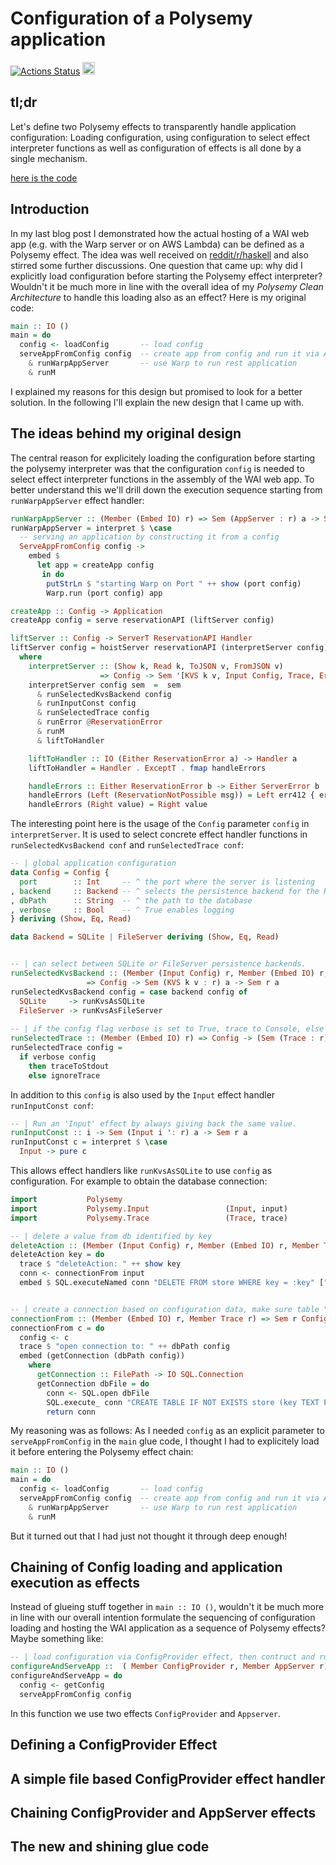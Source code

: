 # Configuration of a Polysemy application

[![Actions Status](https://github.com/thma/PolysemyCleanArchitecture/workflows/Haskell%20CI/badge.svg)](https://github.com/thma/PolysemyCleanArchitecture/actions)
<a href="https://github.com/thma/PolysemyCleanArchitecture"><img src="https://thma.github.io/img/forkme.png" height="20" ></a>

## tl;dr

Let's define two Polysemy effects to transparently handle application configuration:
Loading configuration, using configuration to select effect interpreter functions as well as configuration of effects is all done by a single mechanism.

[here is the code](https://github.com/thma/PolysemyCleanArchitecture)

## Introduction

In my last blog post I demonstrated how the actual hosting of a WAI web app (e.g. with the Warp server or on AWS Lambda) can be defined as a Polysemy effect.
The idea was well received on [reddit/r/haskell](https://www.reddit.com/r/haskell/) and also stirred some further discussions.
One question that came up: why did I explicitly load configuration before starting the Polysemy effect interpreter? Wouldn't it be much more in line with the overall idea of my *Polysemy Clean Architecture* to handle this loading also as an effect? Here is my original code:

```haskell
main :: IO ()
main = do
  config <- loadConfig       -- load config
  serveAppFromConfig config  -- create app from config and run it via AppServer effect
    & runWarpAppServer       -- use Warp to run rest application
    & runM
```

I explained my reasons for this design but promised to look for a better solution.
In the following I'll explain the new design that I came up with.

## The ideas behind my original design

The central reason for explicitely loading the configuration before starting the polysemy interpreter was that the configuration `config` is needed to select effect interpreter functions in the assembly of the WAI web app. To better understand this we'll drill down the execution sequence starting from `runWarpAppServer` effect handler:

```haskell
runWarpAppServer :: (Member (Embed IO) r) => Sem (AppServer : r) a -> Sem r a
runWarpAppServer = interpret $ \case
  -- serving an application by constructing it from a config
  ServeAppFromConfig config ->
    embed $
      let app = createApp config
       in do 
        putStrLn $ "starting Warp on Port " ++ show (port config)
        Warp.run (port config) app

createApp :: Config -> Application
createApp config = serve reservationAPI (liftServer config)

liftServer :: Config -> ServerT ReservationAPI Handler
liftServer config = hoistServer reservationAPI (interpretServer config) reservationServer
  where
    interpretServer :: (Show k, Read k, ToJSON v, FromJSON v)
                    => Config -> Sem '[KVS k v, Input Config, Trace, Error ReservationError, Embed IO] a -> Handler a
    interpretServer config sem  =  sem
      & runSelectedKvsBackend config
      & runInputConst config
      & runSelectedTrace config
      & runError @ReservationError
      & runM
      & liftToHandler

    liftToHandler :: IO (Either ReservationError a) -> Handler a
    liftToHandler = Handler . ExceptT . fmap handleErrors

    handleErrors :: Either ReservationError b -> Either ServerError b
    handleErrors (Left (ReservationNotPossible msg)) = Left err412 { errBody = pack msg}
    handleErrors (Right value) = Right value
```

The interesting point here is the usage of the `Config` parameter `config` in `interpretServer`. 
It is used to select concrete effect handler functions in `runSelectedKvsBackend conf` and `runSelectedTrace conf`:


```haskell
-- | global application configuration
data Config = Config {
  port        :: Int     -- ^ the port where the server is listening
, backend     :: Backend -- ^ selects the persistence backend for the KV store
, dbPath      :: String  -- ^ the path to the database
, verbose     :: Bool    -- ^ True enables logging
} deriving (Show, Eq, Read)

data Backend = SQLite | FileServer deriving (Show, Eq, Read)


-- | can select between SQLite or FileServer persistence backends.
runSelectedKvsBackend :: (Member (Input Config) r, Member (Embed IO) r, Member Trace r, Show k, Read k, ToJSON v, FromJSON v)
                 => Config -> Sem (KVS k v : r) a -> Sem r a
runSelectedKvsBackend config = case backend config of
  SQLite     -> runKvsAsSQLite
  FileServer -> runKvsAsFileServer
  
-- | if the config flag verbose is set to True, trace to Console, else ignore all trace messages
runSelectedTrace :: (Member (Embed IO) r) => Config -> (Sem (Trace : r) a -> Sem r a)
runSelectedTrace config =
  if verbose config
    then traceToStdout
    else ignoreTrace
```

In addition to this `config` is also used by the `Input` effect handler `runInputConst conf`:

```haskell
-- | Run an 'Input' effect by always giving back the same value.
runInputConst :: i -> Sem (Input i ': r) a -> Sem r a
runInputConst c = interpret $ \case
  Input -> pure c
```

This allows effect handlers like `runKvsAsSQLite` to use `config` as configuration. For example to obtain the database connection:

```haskell
import           Polysemy
import           Polysemy.Input                 (Input, input)
import           Polysemy.Trace                 (Trace, trace)

-- | delete a value from db identified by key
deleteAction :: (Member (Input Config) r, Member (Embed IO) r, Member Trace r, Show k) => k -> Sem r ()
deleteAction key = do
  trace $ "deleteAction: " ++ show key
  conn <- connectionFrom input
  embed $ SQL.executeNamed conn "DELETE FROM store WHERE key = :key" [":key" := show key]


-- | create a connection based on configuration data, make sure table "store" exists.
connectionFrom :: (Member (Embed IO) r, Member Trace r) => Sem r Config -> Sem r SQL.Connection
connectionFrom c = do
  config <- c
  trace $ "open connection to: " ++ dbPath config
  embed (getConnection (dbPath config))
    where
      getConnection :: FilePath -> IO SQL.Connection
      getConnection dbFile = do
        conn <- SQL.open dbFile
        SQL.execute_ conn "CREATE TABLE IF NOT EXISTS store (key TEXT PRIMARY KEY, value TEXT)"
        return conn
```

My reasoning was as follows: As I needed `config` as an explicit parameter to `serveAppFromConfig` in the `main` glue code, I thought I had to explicitely load it before entering the Polysemy effect chain:

```haskell
main :: IO ()
main = do
  config <- loadConfig       -- load config
  serveAppFromConfig config  -- create app from config and run it via AppServer effect
    & runWarpAppServer       -- use Warp to run rest application
    & runM
```

But it turned out that I had just not thought it through deep enough!

## Chaining of Config loading and application execution as effects

Instead of glueing stuff together in `main :: IO ()`, wouldn't it be much more in line with our overall intention formulate the sequencing of configuration loading and hosting the WAI application as a sequence
of Polysemy effects? Maybe something like:

```haskell
-- | load configuration via ConfigProvider effect, then contruct and run app via AppServer effect
configureAndServeApp ::  ( Member ConfigProvider r, Member AppServer r)  => Sem r ()
configureAndServeApp = do
  config <- getConfig
  serveAppFromConfig config
```

In this function we use two effects `ConfigProvider` and `Appserver`. 


## Defining a ConfigProvider Effect

## A simple file based ConfigProvider effect handler

## Chaining ConfigProvider and AppServer effects

## The new and shining glue code
